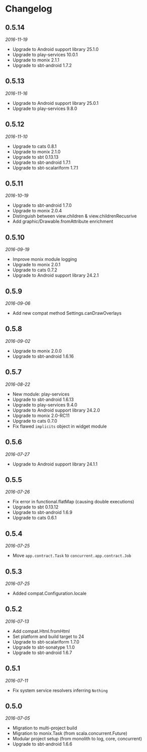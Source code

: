 # Changelog

## 0.5.14

_2016-11-19_

 * Upgrade to Android support library 25.1.0
 * Upgrade to play-services 10.0.1
 * Upgrade to monix 2.1.1
 * Upgrade to sbt-android 1.7.2

## 0.5.13

_2016-11-16_

 * Upgrade to Android support library 25.0.1
 * Upgrade to play-services 9.8.0

## 0.5.12

_2016-11-10_

 * Upgrade to cats 0.8.1
 * Upgrade to monix 2.1.0
 * Upgrade to sbt 0.13.13
 * Upgrade to sbt-android 1.7.1
 * Upgrade to sbt-scalariform 1.7.1

## 0.5.11

_2016-10-19_

 * Upgrade to sbt-android 1.7.0
 * Upgrade to monix 2.0.4
 * Distinguish between view.children & view.childrenRecusrive
 * Add graphic/Drawable.fromAttribute enrichment

## 0.5.10

_2016-09-19_

 * Improve monix module logging
 * Upgrade to monix 2.0.1
 * Upgrade to cats 0.7.2
 * Upgrade to Android support library 24.2.1

## 0.5.9

_2016-09-06_

 * Add new compat method Settings.canDrawOverlays

## 0.5.8

_2016-09-02_

 * Upgrade to monix 2.0.0
 * Upgrade to sbt-android 1.6.16

## 0.5.7

_2016-08-22_

 * New module: play-services
 * Upgrade to sbt-android 1.6.13
 * Upgrade to play-services 9.4.0
 * Upgrade to Android support library 24.2.0
 * Upgrade to monix 2.0-RC11
 * Upgrade to cats 0.7.0
 * Fix flawed `implicits` object in widget module

## 0.5.6

_2016-07-27_

 * Upgrade to Android support library 24.1.1

## 0.5.5

_2016-07-26_

 * Fix error in functional.flatMap (causing double executions)
 * Upgrade to sbt 0.13.12
 * Upgrade to sbt-android 1.6.9
 * Upgrade to cats 0.6.1

## 0.5.4

_2016-07-25_

 * Move `app.contract.Task` to `concurrent.app.contract.Job`

## 0.5.3

_2016-07-25_

 * Added compat.Configuration.locale

## 0.5.2

_2016-07-13_

 * Add compat.Html.fromHtml
 * Set platform and build target to 24
 * Upgrade to sbt-scalariform 1.7.0
 * Upgrade to sbt-sonatype 1.1.0
 * Upgrade to sbt-android 1.6.7

## 0.5.1

_2016-07-11_

 * Fix system service resolvers inferring `Nothing`

## 0.5.0

_2016-07-05_

 * Migration to multi-project build
 * Migration to monix.Task (from scala.concurrent.Future)
 * Modular project setup (from monolith to log, core, concurrent)
 * Upgrade to sbt-android 1.6.6
